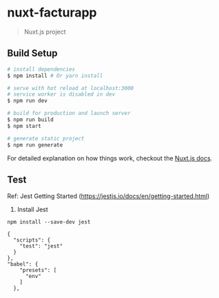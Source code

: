 # nuxt-facturapp

> Nuxt.js project

## Build Setup

```bash
# install dependencies
$ npm install # Or yarn install

# serve with hot reload at localhost:3000
# service worker is disabled in dev
$ npm run dev

# build for production and launch server
$ npm run build
$ npm start

# generate static project
$ npm run generate
```

For detailed explanation on how things work, checkout the [Nuxt.js docs](https://github.com/nuxt/nuxt.js).

## Test

Ref: Jest Getting Started (https://jestjs.io/docs/en/getting-started.html)

1. Install Jest

```
npm install --save-dev jest

{
  "scripts": {
    "test": "jest"
  }
},
"babel": {
    "presets": [
      "env"
    ]
  },
```
